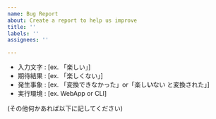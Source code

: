 ```yaml
---
name: Bug Report
about: Create a report to help us improve
title: ''
labels: ''
assignees: ''

---
```


- 入力文字 : [ex. 「楽しい」]
- 期待結果 : [ex. 「楽しくない」]
- 発生事象 : [ex. 「変換できなかった」or「楽し**い**ない と変換された」]
- 実行環境 : [ex. WebApp or CLI]

(その他何かあれば以下に記してください)
